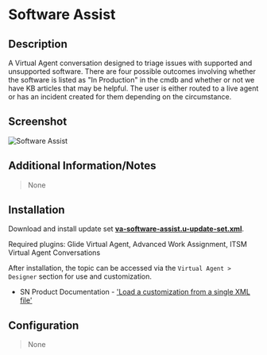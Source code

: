 # Software Assist

## Description

A Virtual Agent conversation designed to triage issues with supported and unsupported software. There are four possible outcomes involving whether the software is listed as "In Production" in the cmdb and whether or not we have KB articles that may be helpful. The user is either routed to a live agent or has an incident created for them depending on the circumstance.

## Screenshot

![Software Assist](https://raw.githubusercontent.com/platform-experience/virtual-agent-library/master/src/va-software-assist/images/va-software-assist.png)

## Additional Information/Notes

> None

## Installation

Download and install update set **[va-software-assist.u-update-set.xml](https://github.com/platform-experience/virtual-agent-library/blob/master/src/va-software-assist/va-software-assist.u-update-set.xml)**.

Required plugins: Glide Virtual Agent, Advanced Work Assignment, ITSM Virtual Agent Conversations

After installation, the topic can be accessed via the `Virtual Agent > Designer` section for use and customization.

* SN Product Documentation - ['Load a customization from a single XML file'](https://docs.servicenow.com/bundle/newyork-application-development/page/build/system-update-sets/task/t_SaveAnUpdateSetAsAnXMLFile.html)

## Configuration

> None
